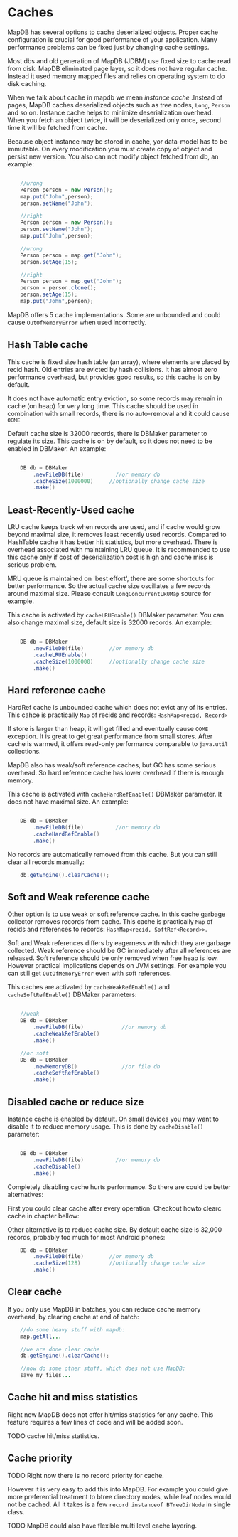 Caches
======

MapDB has several options to cache deserialized objects. Proper cache 
configuration is crucial for good performance of your application. 
Many performance problems can be fixed just by changing cache settings.

Most dbs and old generation of MapDB (JDBM) use fixed size to cache read from disk.
MapDB eliminated page layer, so it does not have regular cache.
Instead it used memory mapped files and relies on operating system to do disk caching.

When we talk about cache in mapdb we mean *instance cache* .Instead of pages, MapDB caches deserialized objects
such as tree nodes, `Long`, `Person` and so on.
Instance cache helps to minimize deserialization overhead.
When you fetch an object twice, it will be deserialized only once, second time it will be fetched from cache.


Because object instance may be stored in cache, yor data-model has to be immutable.
On every modification you must create copy of object and persist new version. You also can not modify
object fetched from db, an example:

```java

    //wrong
    Person person = new Person();
    map.put("John",person);
    person.setName("John");

    //right
    Person person = new Person();
    person.setName("John");
    map.put("John",person);

    //wrong
    Person person = map.get("John");
    person.setAge(15);

    //right
    Person person = map.get("John");
    person = person.clone();
    person.setAge(15);
    map.put("John",person);

```

MapDB offers 5 cache implementations. Some are unbounded and could cause `OutOfMemoryError` when used incorrectly.

Hash Table cache
---------------
This cache is fixed size hash table (an array), where elements are placed by recid hash. Old entries are evicted by hash collisions.
It has almost zero performance overhead, but provides good results, so this cache is on by default.

It does not have automatic entry eviction, so some records may remain in cache (on heap) for very long time.
This cache should be used in combination with small records, there is no auto-removal and it could cause `OOME`

Default cache size is 32000 records, there is DBMaker parameter to regulate its size. This cache is on by default, so
it does not need to be enabled in DBMaker. An example:

```java

    DB db = DBMaker
        .newFileDB(file)          //or memory db
        .cacheSize(1000000)     //optionally change cache size
        .make()

```

Least-Recently-Used cache
-------------------------
LRU cache keeps track when records are used, and if cache would grow beyond maximal size, it removes
least recently used records. Compared to HashTable cache it has better hit statistics, but more overhead.
There is overhead associated with maintaining LRU queue.
It is recommended to use this cache only if cost of deserialization cost is high and cache miss is serious problem.

MRU queue is maintained on 'best effort', there are some shortcuts for better performance.
So the actual cache size oscillates a few records around maximal size. Please consult
`LongConcurrentLRUMap` source for example.


This cache is activated by `cacheLRUEnable()` DBMaker parameter.
You can also change maximal size, default size is 32000 records.
An example:


```java

    DB db = DBMaker
        .newFileDB(file)        //or memory db
        .cacheLRUEnable()
        .cacheSize(1000000)     //optionally change cache size
        .make()

```


Hard reference cache
-----------------------
HardRef cache is unbounded cache which does not evict any of its entries.
This cahce is practically `Map` of recids and records: `HashMap<recid, Record>`

If store is larger than heap, it will get filled and eventually cause `OOME` exception.
It is great to get great performance from small stores.
After cache is warmed, it offers read-only performance comparable to `java.util` collections.

MapDB also has weak/soft reference caches, but GC has some serious overhead. So hard reference cache
has lower overhead if there is enough memory.

This cache is activated with `cacheHardRefEnable()` DBMaker parameter. It does not have maximal size. An example:

```java

    DB db = DBMaker
        .newFileDB(file)          //or memory db
        .cacheHardRefEnable()
        .make()

```

No records are automatically removed from this cache. But you can still clear all records manually:

```java
    db.getEngine().clearCache();
```

Soft and Weak reference cache
-----------------------------
Other option is to use weak or soft reference cache. In this cache garbage collector removes records from cache.
This cache is practically `Map` of recids and references to records: `HashMap<recid, SoftRef<Record>>`.

Soft and Weak references differs by eagerness with which they are garbage collected.
Weak reference should be GC immediately after all references are released.
Soft reference should be only removed when free heap is low.
However practical implications depends on JVM settings.
For example you can still get `OutOfMemoryError` even with soft references.

This caches are activated by `cacheWeakRefEnable()` and `cacheSoftRefEnable()` DBMaker parameters:

```java

    //weak
    DB db = DBMaker
        .newFileDB(file)            //or memory db
        .cacheWeakRefEnable()
        .make()

    //or soft
    DB db = DBMaker
        .newMemoryDB()              //or file db
        .cacheSoftRefEnable()
        .make()

```


Disabled cache or reduce size
----------------
Instance cache is enabled by default. On small devices you may want to disable it to reduce memory usage.
This is done by `cacheDisable()` parameter:

```java

    DB db = DBMaker
        .newFileDB(file)          //or memory db
        .cacheDisable()
        .make()

```

Completely disabling cache hurts performance. So there are could be better alternatives:

First you could clear cache after every operation. Checkout howto clearc cache in chapter bellow:

Other alternative is to reduce cache size. By default cache size is 32,000 records,
probably too much for most Android phones:


```java
    DB db = DBMaker
        .newFileDB(file)        //or memory db
        .cacheSize(128)         //optionally change cache size
        .make()
```


Clear cache
------------
If you only use MapDB in batches, you can reduce cache memory overhead,  by clearing cache at end of batch:

```java
    //do some heavy stuff with mapdb:
    map.getAll...

    //we are done clear cache
    db.getEngine().clearCache();

    //now do some other stuff, which does not use MapDB:
    save_my_files...

```

Cache hit and miss statistics
-------------------------------

Right now MapDB does not offer hit/miss statistics for any cache. This feature requires a few lines of code
and will be added soon.

TODO cache hit/miss statistics.


Cache priority
---------------
TODO Right now there is no record priority for cache.

However it is very easy to add this into MapDB.
For example you could give more preferential treatment to btree directory nodes,
while leaf nodes would not be cached. All it takes is a few `record instanceof BTreeDirNode` in single class.

TODO MapDB could also have  flexible multi level cache layering.